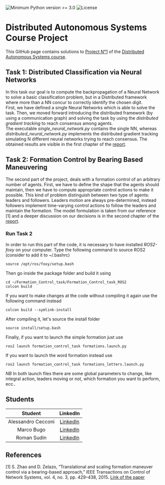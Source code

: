 ![Minimum Python version >= 3.0](https://badgen.net/badge/python/3.x/blue)
![License](https://badgen.net/badge/license/GPL-3.0/red)


# Distributed Autonomous Systems Course Project
This GitHub page contains solutions to [Project N°1](https://github.com/aleegeco/Distributed_Autonomous_Systems_Project/blob/main/Project_1.pdf) of the [Distributed Autonomous Systems course](https://www.unibo.it/en/teaching/course-unit-catalogue/course-unit/2021/454490).

## Task 1: Distributed Classification via Neural Networks
In this task our goal is to compute the backpropagation of a Neural Network to solve a basic classification problem, but in a Distributed framework where more than a NN concur to 
correctly identify the chosen digit.  
First, we have defined a single Neural Networks which is able to solve the task. Then, we moved forward introducing the distributed framework (by using a communication graph) and solving the task by using
the *distributed gradient tracking* to reach consensus among agents.  
The executable *single_neural_network.py* contains the single NN, whereas *distributed_neural_network.py* implements the
distributed gradient tracking simulating N different neural networks trying to reach consensus. The obtained results are visible in the first chapter of the [report](https://github.com/aleegeco/Distributed_Autonomous_Systems_Project/blob/main/Distributed_Autonomous_Systems___Report.pdf).

## Task 2: Formation Control by Bearing Based Maneuvering
The second part of the project, deals with a formation control of an arbitrary number of agents. First, we have to define 
the shape that the agents should maintain, then we have to compute appropriate control actions to make it possible.
This kind of problem distinguish between two type of agents: leaders and followers. Leaders motion are always pre-determined, instead followers implement
time-varying control actions to follow the leaders and maintain the formation. 
The model formulation is taken from our reference [1] and a deeper discussion on our decisions is in the second chapter of the [report](https://github.com/aleegeco/Distributed_Autonomous_Systems_Project/blob/main/Distributed_Autonomous_Systems___Report.pdf).

### Run Task 2
In order to run this part of the code, it is necessary to have installed *ROS2-foxy* on your computer. 
Type the following command to source ROS2 (consider to add it to ~/.bashrc)
```
source /opt/ros/foxy/setup.bash
```
Then go inside the package folder and build it using
```
cd ~/Formation_Control_task/Formation_Control_task_ROS2 
colcon build
```
If you want to make changes at the code without compiling it again use the following command instead
```
colcon build --symlink-install
```
After compiling it, let's source the install folder
```
source install/setup.bash
```
Finally, if you want to launch the simple formation just use
```
ros2 launch formation_control_task formations.launch.py
```
If you want to launch the word formation instead use
```
ros2 launch formation_control_task formations_letters.launch.py
```
*NB* In both launch files there are some global parameters to change, like integral action, leaders moving or not, which formation you want to perform, ecc..


## Students 
| Student | LinkedIn 
| :-----------: | :--: |
| Alessandro Cecconi | [LinkedIn](https://www.linkedin.com/in/alessandro-cecconi-a5a988182/) |  
| Marco Bugo | [LinkedIn](https://www.linkedin.com/in/marco-bugo/) 
| Roman Sudin | [LinkedIn](https://www.linkedin.com/in/roman-sudin/) 

## References
[1] S. Zhao and D. Zelazo, “Translational and scaling formation maneuver control via a bearing-based approach,” IEEE Transactions on Control of Network Systems, vol. 4, no. 3, pp. 429–438, 2015. [Link of the paper](https://arxiv.org/pdf/1506.05636.pdf)
